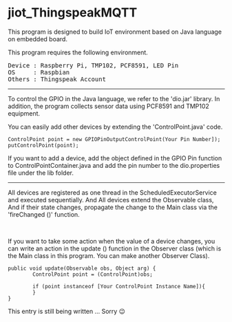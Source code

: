 # jiot_ThingspeakMQTT

This program is designed to build IoT environment based on Java language on embedded board.

This program requires the following environment.

<pre>
Device : Raspberry Pi, TMP102, PCF8591, LED Pin
OS     : Raspbian
Others : Thingspeak Account
</pre>
***

To control the GPIO in the Java language, we refer to the 'dio.jar' library.
In addition, the program collects sensor data using PCF8591 and TMP102 equipment.

You can easily add other devices by extending the 'ControlPoint.java' code.
<br>

<pre><code>ControlPoint point = new GPIOPinOutputControlPoint(Your Pin Number]);
putControlPoint(point);
</code></pre>

If you want to add a device, add the object defined in the GPIO Pin function to ControlPointContainer.java and add the pin number to the dio.properties file under the lib folder.
***
All devices are registered as one thread in the ScheduledExecutorService and executed sequentially. And All devices extend the Observable class, And if their state changes, propagate the change to the Main class via the 'fireChanged ()' function.

<br>

If you want to take some action when the value of a device changes, you can write an action in the update () function in the Observer class (which is the Main class in this program. You can make another Observer Class).



<pre><code>public void update(Observable obs, Object arg) {
		ControlPoint point = (ControlPoint)obs;

		if (point instanceof [Your ControlPoint Instance Name]){
		}
}</code></pre>

This entry is still being written ... Sorry &#128521;
